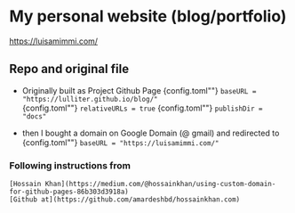 # My personal website (blog/portfolio)

https://luisamimmi.com/

## Repo and original file  

- Originally built as Project Github Page
	{config.toml""} `baseURL = "https://lulliter.github.io/blog/"`   <!-- https://[USERNAME].github.io/[REPO_NAME] -->  
	{config.toml""} `relativeURLs = true`
	{config.toml""} `publishDir = "docs"`  <!-- By default would be /public We need it to be the /docs (Github docs branch) -->

- then I bought a domain on Google Domain  (@ gmail) and redirected to 
	{config.toml""} `baseURL = "https://luisamimmi.com/"`

### Following instructions from 


	[Hossain Khan](https://medium.com/@hossainkhan/using-custom-domain-for-github-pages-86b303d3918a)
	[Github at](https://github.com/amardeshbd/hossainkhan.com)
 